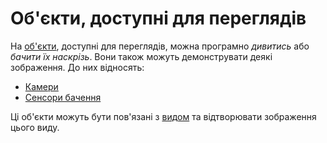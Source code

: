 # Об'єкти, доступні для переглядів

На [об'єкти](<Scene objects.md>), доступні для переглядів, можна програмно _дивитись_ або _бачити їх наскрізь_. Вони також можуть демонструвати деякі зображення. До них відносять:

- [Камери](https://www.coppeliarobotics.com/helpFiles/en/cameras.htm)
- [Сенсори бачення](https://www.coppeliarobotics.com/helpFiles/en/visionSensors.htm)

Ці об'єкти можуть бути пов'язані з [видом](<../../User_Interface/Pages and views.md>) та відтворювати зображення цього виду.
